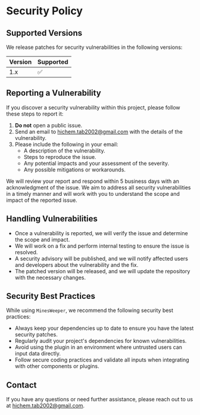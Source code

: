 # Security Policy

## Supported Versions

We release patches for security vulnerabilities in the following versions:

| Version | Supported          |
| ------- | ------------------ |
| 1.x     | :white_check_mark: |

## Reporting a Vulnerability

If you discover a security vulnerability within this project, please follow these steps to report it:

1. **Do not** open a public issue.
2. Send an email to hichem.tab2002@gmail.com with the details of the vulnerability.
3. Please include the following in your email:
   - A description of the vulnerability.
   - Steps to reproduce the issue.
   - Any potential impacts and your assessment of the severity.
   - Any possible mitigations or workarounds.

We will review your report and respond within 5 business days with an acknowledgment of the issue. We aim to address all security vulnerabilities in a timely manner and will work with you to understand the scope and impact of the reported issue.

## Handling Vulnerabilities

- Once a vulnerability is reported, we will verify the issue and determine the scope and impact.
- We will work on a fix and perform internal testing to ensure the issue is resolved.
- A security advisory will be published, and we will notify affected users and developers about the vulnerability and the fix.
- The patched version will be released, and we will update the repository with the necessary changes.

## Security Best Practices

While using `MinesWeeper`, we recommend the following security best practices:

- Always keep your dependencies up to date to ensure you have the latest security patches.
- Regularly audit your project's dependencies for known vulnerabilities.
- Avoid using the plugin in an environment where untrusted users can input data directly.
- Follow secure coding practices and validate all inputs when integrating with other components or plugins.

## Contact

If you have any questions or need further assistance, please reach out to us at hichem.tab2002@gmail.com.
